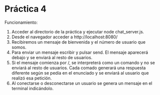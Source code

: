 # Práctica 4

Funcionamiento:

1. Acceder al directorio de la práctica y ejecutar node chat_server.js.
2. Desde el navegador acceder a http://localhost:8080/
3. Recibiremos un mensaje de bienvenida y el número de usuario que somos.
4. Para enviar un mensaje escribir y pulsar send. El mensaje aparecerá debajo y se enviará al resto de usuarios.
5. Si el mensaje comienza por /, se interpreterá como un comando y no se enviará al resto de usuarios. Cada comado generará una respuesta diferente según se pedía en el enunciado y se enviará al usuario que realizó esa petición.
6. Al conectarse o desconectarse un usuario se genera un mensaje en el terminal indicándolo.
